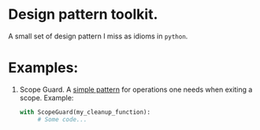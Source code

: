 # Design pattern toolkit.

A small set of design pattern I miss as idioms in `python`.

# Examples:

1. Scope Guard. A [simple pattern](https://en.wikibooks.org/wiki/More_C%2B%2B_Idioms/Scope_Guard)
   for operations one needs when exiting a scope.
   Example:
   ```python
   with ScopeGuard(my_cleanup_function):
        # Some code...
   ```

